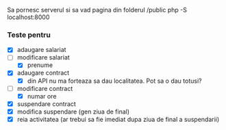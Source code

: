 Sa pornesc serverul si sa vad pagina din folderul /public
php -S localhost:8000

### Teste pentru

- [x]  adaugare salariat
- [ ]  modificare salariat
    - [x]  prenume
- [x]  adaugare contract
    - [x]  din API nu ma forteaza sa dau localitatea. Pot sa o dau totusi?
- [ ]  modificare contract
    - [x]  numar ore
- [x]  suspendare contract
- [x]  modifica suspendare (gen ziua de final)
- [x]  reia activitatea (ar trebui sa fie imediat dupa ziua de final a suspendarii)